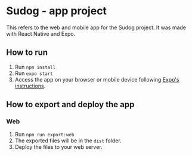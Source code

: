 # Sudog - app project

This refers to the web and mobile app for the Sudog project.
It was made with React Native and Expo.

## How to run

1. Run `npm install`
2. Run `expo start`
3. Access the app on your browser or mobile device following [Expo's instructions](https://docs.expo.dev/get-started/start-developing/).

## How to export and deploy the app

### Web

1. Run `npm run export:web`
2. The exported files will be in the `dist` folder.
3. Deploy the files to your web server.
